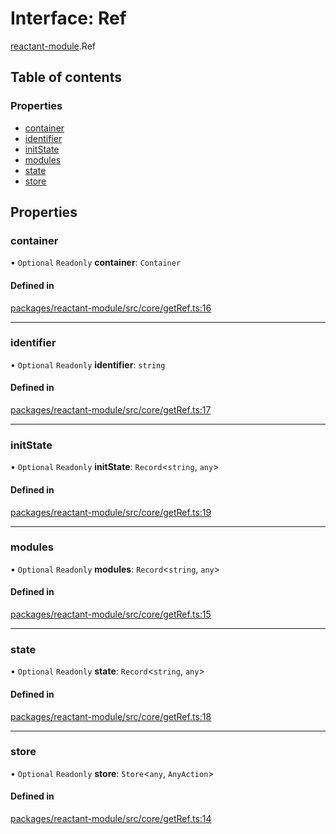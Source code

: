 # Interface: Ref

[reactant-module](../modules/reactant_module.md).Ref

## Table of contents

### Properties

- [container](reactant_module.Ref.md#container)
- [identifier](reactant_module.Ref.md#identifier)
- [initState](reactant_module.Ref.md#initstate)
- [modules](reactant_module.Ref.md#modules)
- [state](reactant_module.Ref.md#state)
- [store](reactant_module.Ref.md#store)

## Properties

### container

• `Optional` `Readonly` **container**: `Container`

#### Defined in

[packages/reactant-module/src/core/getRef.ts:16](https://github.com/unadlib/reactant/blob/f66dad8a/packages/reactant-module/src/core/getRef.ts#L16)

___

### identifier

• `Optional` `Readonly` **identifier**: `string`

#### Defined in

[packages/reactant-module/src/core/getRef.ts:17](https://github.com/unadlib/reactant/blob/f66dad8a/packages/reactant-module/src/core/getRef.ts#L17)

___

### initState

• `Optional` `Readonly` **initState**: `Record`<`string`, `any`\>

#### Defined in

[packages/reactant-module/src/core/getRef.ts:19](https://github.com/unadlib/reactant/blob/f66dad8a/packages/reactant-module/src/core/getRef.ts#L19)

___

### modules

• `Optional` `Readonly` **modules**: `Record`<`string`, `any`\>

#### Defined in

[packages/reactant-module/src/core/getRef.ts:15](https://github.com/unadlib/reactant/blob/f66dad8a/packages/reactant-module/src/core/getRef.ts#L15)

___

### state

• `Optional` `Readonly` **state**: `Record`<`string`, `any`\>

#### Defined in

[packages/reactant-module/src/core/getRef.ts:18](https://github.com/unadlib/reactant/blob/f66dad8a/packages/reactant-module/src/core/getRef.ts#L18)

___

### store

• `Optional` `Readonly` **store**: `Store`<`any`, `AnyAction`\>

#### Defined in

[packages/reactant-module/src/core/getRef.ts:14](https://github.com/unadlib/reactant/blob/f66dad8a/packages/reactant-module/src/core/getRef.ts#L14)
